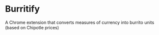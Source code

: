 # Burritify
A Chrome extension that converts measures of currency into burrito units (based on Chipotle prices)
